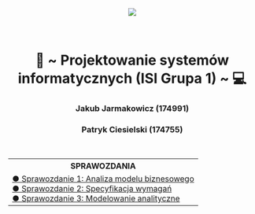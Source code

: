 <body>
    <div align="center">
        <img src="https://uwm.edu.pl/sites/default/files/2023-01/uwm_logo_poziome_EN.png">
    </div>
    <br>
    <br>
    <div>
        <h1 align="center">💾 ~ Projektowanie systemów informatycznych (ISI Grupa 1) ~ 💻</h1>
        <h3 align="center">Jakub Jarmakowicz (174991)</h3>
        <h3 align="center">Patryk Ciesielski (174755)</h3>
    </div>
    <br>
   <table align="center">
      <tr>
         <th>SPRAWOZDANIA</th>
      </tr>
       <tr>
           <td align="left">
                <a href="Sprawozdania/1/PSI_Sprawozdanie1.pdf">● Sprawozdanie 1: Analiza modelu biznesowego</a> <br>
                <a href="Sprawozdania/2/SPR2_Jarmakowicz_Ciesielski.pdf">● Sprawozdanie 2: Specyfikacja wymagań</a> <br>
                <a href="Sprawozdania/3/SPR2_Jarmakowicz_Ciesielski.pdf">● Sprawozdanie 3: Modelowanie analityczne</a> <br>
           </td>
       </tr>
   </table>
</body>
